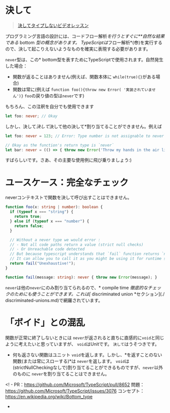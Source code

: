 # 決して

> [決してタイプしないビデオレッスン](https://egghead.io/lessons/typescript-use-the-never-type-to-avoid-code-with-dead-ends-using-typescript)

プログラミング言語の設計には、コードフロー解析*を行うとすぐに**自然な結果である* bottom *型の概念があります。 TypeScriptは*フロー解析*(😎)を実行するので、決して起こりえないようなものを確実に表現する必要があります。

`never`型は、この* bottom型を表すためにTypeScriptで使用されます。自然発生した場合：

* 関数が返ることはありません(例えば、関数本体に `while(true){}`がある場合)
* 関数は常に(例えば `function foo(){throw new Error( '実装されていません')}` `foo`の戻り値の型は`never`です)

もちろん、この注釈を自分でも使用できます

```ts
let foo: never; // Okay
```

しかし、決して*決して*決して他の決して*割り当てることができません。例えば

```ts
let foo: never = 123; // Error: Type number is not assignable to never

// Okay as the function's return type is `never`
let bar: never = (() => { throw new Error('Throw my hands in the air like I just dont care') })();
```

すばらしいです。さあ、その主要な使用例に飛び乗りましょう:)

# ユースケース：完全なチェック

neverコンテキストで関数を決して呼び出すことはできません。

```ts
function foo(x: string | number): boolean {
  if (typeof x === "string") {
    return true;
  } else if (typeof x === "number") {
    return false;
  }

  // Without a never type we would error :
  // - Not all code paths return a value (strict null checks)
  // - Or Unreachable code detected
  // But because typescript understands that `fail` function returns `never`
  // It can allow you to call it as you might be using it for runtime safety / exhaustive checks.
  return fail("Unexhaustive!");
}

function fail(message: string): never { throw new Error(message); }
```

`never`は他の`never`にのみ割り当てられるので、* compile time *徹底的なチェックのためにも使うことができます。これは[* discriminated union *セクション](./ discriminated-unions.md)で網羅されています。

# 「ボイド」との混乱

関数が正常に終了しないときには `never`が返されると直ちに直感的に`void`と同じように考えたいと思っていますが、 `void`はUnitです。 `決して`はうそつきです。

* 何も返さない関数はユニット `void`を返します。しかし、*を返すことのない関数(または常にスローする)*は `never`を返します。 `void`は(strictNullCheckingなしで)割り当てることができるものですが、`never`以外のものに `never`を割り当てることはできません。

<! - 
PR：https://github.com/Microsoft/TypeScript/pull/8652
問題：https://github.com/Microsoft/TypeScript/issues/3076
コンセプト：https://en.wikipedia.org/wiki/Bottom_type
 - >
